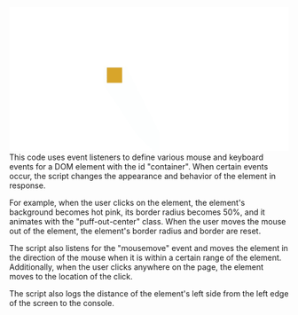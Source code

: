 
![Gif](chrome-capture-2022-11-28.gif)
This code uses event listeners to define various mouse and keyboard events for a DOM element with the id "container". When certain events occur, the script changes the appearance and behavior of the element in response.

For example, when the user clicks on the element, the element's background becomes hot pink, its border radius becomes 50%, and it animates with the "puff-out-center" class. When the user moves the mouse out of the element, the element's border radius and border are reset.

The script also listens for the "mousemove" event and moves the element in the direction of the mouse when it is within a certain range of the element. Additionally, when the user clicks anywhere on the page, the element moves to the location of the click.

The script also logs the distance of the element's left side from the left edge of the screen to the console.